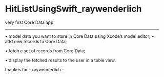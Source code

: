 # HitListUsingSwift_raywenderlich
 very first Core Data app

------------------------------------------------------------------------------
• model data you want to store in Core Data using Xcode’s model editor; • add new records to Core Data;

• fetch a set of records from Core Data; 

• display the fetched results to the user in a table view.


thankes for - raywenderlich - 

